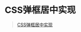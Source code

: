 # CSS弹框居中实现

> [CSS弹框居中实现](https://github.com/BrucePhoebus/developer-note/tree/master/知识笔记/大前端/基础/HTML+CSS/CSS/布局/居中效果/CSS弹框居中实现.html)
